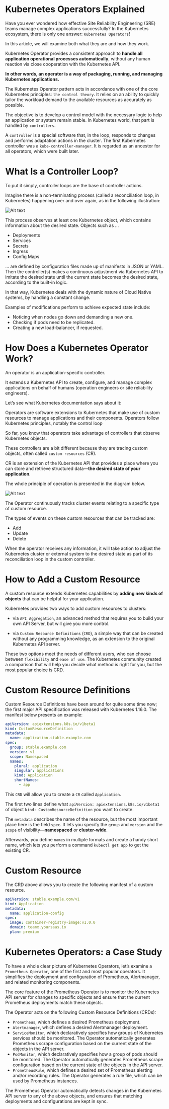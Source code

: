 # Kubernetes Operators Explained

Have you ever wondered how effective Site Reliability Engineering (SRE) teams manage complex applications successfully? In the Kubernetes ecosystem, there is only one answer: `Kubernetes Operators`!

In this article, we will examine both what they are and how they work.

Kubernetes Operator provides a consistent approach to **handle all application operational processes automatically**, without any human reaction via close cooperation with the Kubernetes API.

**In other words, an operator is a way of packaging, running, and managing Kubernetes applications.**

The Kubernetes Operator pattern acts in accordance with one of the core Kubernetes principles: `the control theory`. It relies on an ability to quickly tailor the workload demand to the available resources as accurately as possible.

The objective is to develop a control model with the necessary logic to help an application or system remain stable. In Kubernetes world, that part is handled by `controllers`.

A `controller` is a special software that, in the loop, responds to changes and performs adaptation actions in the cluster. The first Kubernetes controller was a `kube-controller-manager`. It is regarded as an ancestor for all operators, which were built later.

# What Is a Controller Loop?

To put it simply, controller loops are the base of controller actions.

Imagine there is a non-terminating process (called a reconciliation loop, in Kubernetes) happening over and over again, as in the following illustration:

![Alt text](./images/operator/kubernetes_operators_diagram1.png?raw=true)

This process observes at least one Kubernetes object, which contains information about the desired state. Objects such as ...

- Deployments
- Services
- Secrets
- Ingress
- Config Maps

… are defined by configuration files made up of manifests in JSON or YAML. Then the controller(s) makes a continuous adjustment via Kubernetes API to imitate the desired state until the current state becomes the desired state, according to the built-in logic.

In that way, Kubernetes deals with the dynamic nature of Cloud Native systems, by handling a constant change.

Examples of modifications perform to achieve expected state include:

- Noticing when nodes go down and demanding a new one.
- Checking if pods need to be replicated.
- Creating a new load-balancer, if requested.

# How Does a Kubernetes Operator Work?

An operator is an application-specific controller.

It extends a Kubernetes API to create, configure, and manage complex applications on behalf of humans (operation engineers or site reliability engineers).

Let’s see what Kubernetes documentation says about it:

Operators are software extensions to Kubernetes that make use of custom resources to manage applications and their components. Operators follow Kubernetes principles, notably the control loop

So far, you know that operators take advantage of controllers that observe Kubernetes objects.

These controllers are a bit different because they are tracing custom objects, often called `custom resources` (CR).

CR is an extension of the Kubernetes API that provides a place where you can store and retrieve structured data—**the desired state of your application**.

The whole principle of operation is presented in the diagram below.

![Alt text](./images/operator/kubernetes_operators_diagram2.png?raw=true)

The Operator continuously tracks cluster events relating to a specific type of custom resource.

The types of events on these custom resources that can be tracked are:

- Add
- Update
- Delete

When the operator receives any information, it will take action to adjust the Kubernetes cluster or external system to the desired state as part of its reconciliation loop in the custom controller.

# How to Add a Custom Resource

A custom resource extends Kubernetes capabilities by **adding new kinds of objects** that can be helpful for your application.

Kubernetes provides two ways to add custom resources to clusters:

- via `API Aggregation`, an advanced method that requires you to build your own API Server, but will give you more control.

- via `Custom Resource Definitions` (`CRD`), a simple way that can be created without any programming knowledge, as an extension to the original Kubernetes API server.

These two options meet the needs of different users, who can choose between `flexibility` and `ease of use`. The Kubernetes community created a comparison that will help you decide what method is right for you, but the most popular choice is CRD.

# Custom Resource Definitions

Custom Resource Definitions have been around for quite some time now; the first major API specification was released with Kubernetes 1.16.0. The manifest below presents an example:

```yaml
apiVersion: apiextensions.k8s.io/v1beta1
kind: CustomResourceDefinition
metadata:
  name: application.stable.example.com
spec:
  group: stable.example.com
  version: v1
  scope: Namespaced
  names:
    plural: application
    singular: applications
    kind: Application
    shortNames:
      - app
```

This `CRD` will allow you to create a `CR` called `Application`.

The first two lines define what `apiVersion: apiextensions.k8s.io/v1beta1` of object `kind: CustomResourceDefinition` you want to create.

The `metadata` describes the name of the resource, but the most important place here is the field `spec`. It lets you specify the `group` and `version` and the `scope` of visibility—**namespaced** or **cluster-wide**.

Afterwards, you define `names` in multiple formats and create a handy short name, which lets you perform a command `kubectl get app` to get the existing CR.

# Custom Resource

The CRD above allows you to create the following manifest of a custom resource.

```yaml
apiVersion: stable.example.com/v1
kind: Application
metadata:
  name: application-config
spec:
  image: container-registry-image:v1.0.0
  domain: teamx.yoursaas.io
  plan: premium
```

# Kubernetes Operators: a Case Study

To have a whole clear picture of Kubernetes Operators, let’s examine a `Prometheus Operator`, one of the first and most popular operators. It simplifies the deployment and configuration of Prometheus, Alertmanager, and related monitoring components.

The core feature of the Prometheus Operator is to monitor the Kubernetes API server for changes to specific objects and ensure that the current Prometheus deployments match these objects.

The Operator acts on the following Custom Resource Definitions (CRDs):

- `Prometheus`, which defines a desired Prometheus deployment.
- `Alertmanager`, which defines a desired Alertmanager deployment.
- `ServiceMonitor`, which declaratively specifies how groups of Kubernetes services should be monitored. The Operator automatically generates Prometheus scrape configuration based on the current state of the objects in the API server.
- `PodMonitor`, which declaratively specifies how a group of pods should be monitored. The Operator automatically generates Prometheus scrape configuration based on the current state of the objects in the API server.
- `PrometheusRule`, which defines a desired set of Prometheus alerting and/or recording rules. The Operator generates a rule file, which can be used by Prometheus instances.

The Prometheus Operator automatically detects changes in the Kubernetes API server to any of the above objects, and ensures that matching deployments and configurations are kept in sync.
